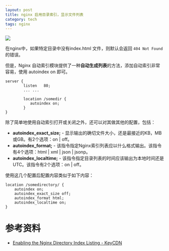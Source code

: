 ```yaml
---
layout: post
title: nginx 启用目录索引，显示文件列表
category: tech
tags: nginx
---
```

![](https://cdn.kelu.org/blog/tags/nginx.jpg)

在nginx中，如果特定目录中没有index.html 文件，则默认会返回 `404 Not Found` 的错误。

但是，Nginx 自动索引模块提供了一种**自动生成列表**的方法，添加自动索引非常容易，使用 autoindex on 即可。

```
server {
        listen   80;
        ... ...
        
        location /somedir {
           autoindex on;
        }
}
```

除了简单地使用自动索引打开或关闭之外，还可以对其做其他的配置，包括：

- **autoindex_exact_size;** - 显示输出的确切文件大小，还是最接近的KB，MB或GB。有2个选项：on | off。
- **autoindex_format;** - 该指令指定Nginx索引列表应以什么格式输出。该指令有4个选项：html | xml | json | jsonp。
- **autoindex_localtime;** - 该指令指定目录列表的时间应该输出为本地时间还是UTC。该指令有2个选项：on | off。

使用这几个配置后配置内容类似于如下内容：

```nginx
location /somedirectory/ {
    autoindex on;
    autoindex_exact_size off;
    autoindex_format html;
    autoindex_localtime on;
}
```



# 参考资料

* [Enabling the Nginx Directory Index Listing - KeyCDN](<https://www.keycdn.com/support/nginx-directory-index>)